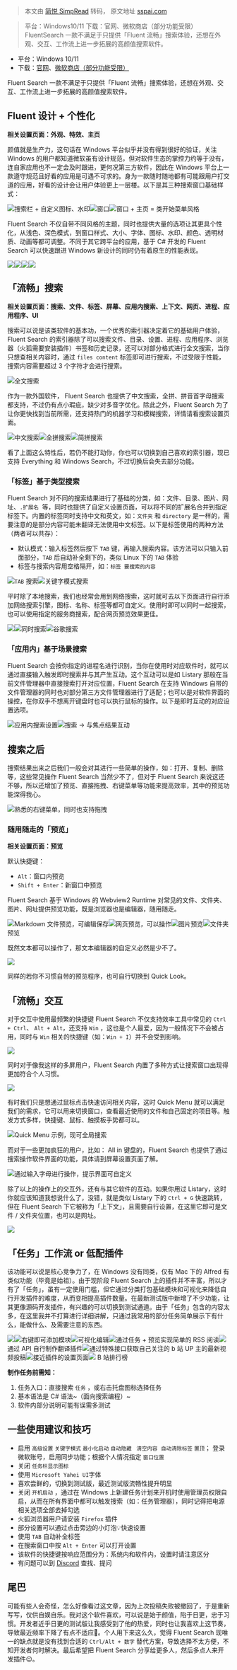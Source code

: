 > 本文由 [简悦 SimpRead](http://ksria.com/simpread/) 转码， 原文地址 [sspai.com](https://sspai.com/post/76810)

> 平台：Windows10/11 下载：官网、微软商店（部分功能受限）FluentSearch 一款不满足于只提供「Fluent 流畅」搜索体验，还想在外观、交互、工作流上进一步拓展的高颜值搜索软件。

*   平台：Windows 10/11
*   下载：[官网](https://fluentsearch.net/)、[微软商店（部分功能受限）](https://www.microsoft.com/en-gb/p/blast-search/9nk1hlwhnp8s?rtc=1)

Fluent Search 一款不满足于只提供「Fluent 流畅」搜索体验，还想在外观、交互、工作流上进一步拓展的高颜值搜索软件。

Fluent 设计 + 个性化
---------------

**相关设置页面：外观、特效、主页**

颜值就是生产力，这句话在 Windows 平台似乎并没有得到很好的验证，关注 Windows 的用户都知道微软虽有设计规范，但对软件生态的掌控力约等于没有，连自家应用也不一定会及时跟进，更何况第三方软件，因此在 Windows 平台上一款遵守规范且好看的应用是可遇不可求的。身为一款随时随地都有可能跟用户打交道的应用，好看的设计会让用户体验更上一层楼。以下是其三种搜索窗口基础样式：

![](https://cdn.sspai.com/2022/11/07/3cc91128a31e2753b8f388ba645ed960.png)搜索栏 + 自定义图标、水印![](https://cdn.sspai.com/2022/11/08/94010d3ba600bbaadaaf11134b28d8ee.png)窗口![](https://cdn.sspai.com/2022/11/08/5110b18942245fa4123c8f4ee8f7329b.png)窗口 + 主页 = 类开始菜单风格

Fluent Search 不仅自带不同风格的主题，同时也提供大量的选项让其更具个性化，从浅色、深色模式，到窗口样式、大小、字体、图标、水印、颜色、透明材质、动画等都可调整。不同于其它跨平台的应用，基于 C# 开发的 Fluent Search 可以快速跟进 Windows 新设计的同时仍有着原生的性能表现。

![](https://cdn.sspai.com/2022/11/11/668d6c22aee0d984efb2feb99e2f062d.png)![](https://cdn.sspai.com/2022/11/11/378baefde0085e1929aef321f3cdf75d.png)![](https://cdn.sspai.com/2022/11/11/cc38a8520efa8e0b0805db33093ce78b.png)![](https://cdn.sspai.com/2022/11/11/7d87d4e4d2fe07fddbcc88d58f7aa313.png)

「流畅」搜索
------

**相关设置页面：搜索、文件、标签、屏幕、应用内搜索、上下文、网页、进程、应用程序、UI**

搜索可以说是该类软件的基本功，一个优秀的索引器决定着它的基础用户体验，Fluent Search 的索引器除了可以搜索文件、目录、设置、进程、应用程序、浏览器（火狐需要安装插件）书签和历史记录，还可以对部分格式进行全文搜索，当你只想查相关内容时，通过 `files content` 标签即可进行搜索，不过受限于性能，搜索内容需要超过 3 个字符才会进行搜索。

![](https://cdn.sspai.com/2022/11/08/81126915c83585440a040b87abdfc6d7.png)全文搜索

作为一款外国软件， Fluent Search 也提供了中文搜索，全拼、拼音首字母搜索都支持，不过仍有点小瑕疵，缺少对多音字优化。除此之外，Fluent Search 为了让你更快找到当前所需，还支持热门的机器学习和模糊搜索，详情请看搜索设置页面。

![](https://cdn.sspai.com/2022/11/08/5760745c67bb848a11dd5c86c1176d58.png)中文搜索![](https://cdn.sspai.com/2022/11/08/9bef12151217c955c50606a06454e5ae.png)全拼搜索![](https://cdn.sspai.com/2022/11/08/8d7cc829c63a369883c5c8c56873e8fa.png)简拼搜索

看了上面这么特性后，若仍不能打动你，你也可以切换到自己喜欢的索引器，现已支持 Everything 和 Windows Search，不过切换后会失去部分功能。

### 「标签」基于类型搜索

Fluent Search 对不同的搜索结果进行了基础的分类，如：文件、目录、图片、网址、`.扩展名`  等，同时也提供了自定义设置页面，可以将不同的扩展名合并到指定标签下。内置的标签同时支持中文和英文，如：`文件夹` 和 `directory` 是一样的，需要注意的是部分内容可能未翻译无法使用中文标签。以下是标签使用的两种方法（两者可以共存）：

*   默认模式：输入标签然后按下 `TAB` 键，再输入搜索内容。该方法可以只输入前面部分，`TAB` 后自动补全剩下的，类似 Linux 下的 `TAB` 体验
*   标签与搜索内容用空格隔开，如：`标签 要搜索的内容`

![](https://cdn.sspai.com/2022/11/11/4eb7bb21f7a44dcaeb86eed97b5417df.png)`TAB` 搜索![](https://cdn.sspai.com/2022/11/11/e1b124969065db81fcb30138b06964ff.png)关键字模式搜索

平时除了本地搜索，我们也经常会用到网络搜索，这时就可去以下页面进行自行添加网络搜索引擎，图标、名称、标签等都可自定义。使用时即可以同时一起搜索，也可以使用指定的服务商搜索，配合网页预览效果更佳。

![](https://cdn.sspai.com/2022/11/15/bdc958bb0c3596618672c0c38bc5b61e.png)![](https://cdn.sspai.com/2022/11/15/b82b9971bae1616e0911985509132f01.png)同时搜索![](https://cdn.sspai.com/2022/11/15/2805836b365c11f3af139055d78738c7.png)谷歌搜索

### 「应用内」基于场景搜索

Fluent Search 会按你指定的进程名进行识别，当你在使用时对应软件时，就可以通过直接输入触发即时搜索并与其产生互动。这个互动可以是如 Listary 那般在当前文件管理器中直接搜索打开对应位置，Fluent Search 在支持 Windows 自带的文件管理器的同时也对部分第三方文件管理器进行了适配；也可以是对软件界面的操控，在你双手不想离开键盘时也可以执行鼠标的操作。以下是即时互动的对应设置选项。

![](https://cdn.sspai.com/2022/11/17/20de0cb0ece4086a7c5344d7e7c389f7.png)应用内搜索设置![](https://cdn.sspai.com/2022/11/08/4335726d944ea2703031247ccfe918b9.png)搜索 -> 与焦点结果互动

搜索之后
----

搜索结果出来之后我们一般会对其进行一些简单的操作，如：打开、复制、删除等，这些常见操作 Fluent Search 当然少不了，但对于 Fluent Search 来说这还不够，所以还增加了预览、直接拖拽、右键菜单等功能来提高效率，其中的预览功能深得我心。

![](https://cdn.sspai.com/2022/11/09/4b2723f9f072c6efd669eef3d65dc8e4.png)熟悉的右键菜单，同时也支持拖拽

### 随用随走的「预览」

**相关设置页面：预览**

默认快捷键：

*   `Alt`：窗口内预览
*   `Shift + Enter`：新窗口中预览

Fluent Search 基于 Windows 的 Webview2 Runtime 对常见的文件、文件夹、图片、网址提供预览功能，既是浏览器也是编辑器，随用随走。

![](https://cdn.sspai.com/2022/11/08/30fbc58bbc3fd318966d5a9ae2505e87.png)Markdown 文件预览，可编辑保存![](https://cdn.sspai.com/2022/11/08/fbea39fadb84ede1e0773ce0c0d5c3d1.png)网页预览，可以操作![](https://cdn.sspai.com/2022/11/09/607a4f38cf81099f3de649385dfde9c9.png)图片预览![](https://cdn.sspai.com/2022/11/09/3bdc661aa532d558ae8cc1f89d59e255.png)文件夹预览

既然文本都可以操作了，那文本编辑器的自定义必然是少不了。

![](https://cdn.sspai.com/2022/11/14/05db9f2ad717762490bbaa3f6b3c7237.png)

同样的若你不习惯自带的预览程序，也可自行切换到 Quick Look。

「流畅」交互
------

对于交互中使用最频繁的快捷键 Fluent Search 不仅支持效率工具中常见的 `Ctrl + Ctrl`、 `Alt + Alt`，还支持 `Win` ，这也是个人最爱，因为一般情况下不会被占用，同时与 `Win` 相关的快捷键（如：`Win + I`）并不会受到影响。

![](https://cdn.sspai.com/2022/11/14/53cf4f376c2bbe3191032d7f772d302b.png)

同时对于像我这样的多屏用户，Fluent Search 内置了多种方式让搜索窗口出现得更加符合个人习惯。

![](https://cdn.sspai.com/2022/11/14/073d9074ab8ec6001eea367d7fcf291c.png)

有时我们只是想通过鼠标点击快速访问相关内容，这时 Quick Menu 就可以满足我们的需求，它可以用来切换窗口，查看最近使用的文件和自己固定的项目等。触发方式多样，快捷键、鼠标、触摸板手势都可以。

![](https://cdn.sspai.com/2022/11/09/2eeef6d4d22c9ba08c54baca6df431e9.png)Quick Menu 示例，现可全局搜索

而对于一些更加疯狂的用户，比如： All in 键盘的，Fluent Search 也提供了通过搜索操作软件界面的功能，具体请到屏幕设置页面了解。

![](https://cdn.sspai.com/2022/11/09/9d04249cc182b4c1cbe087e1353c2ca7.png)通过输入字母进行操作，提示界面可自定义

除了以上的操作上的交互外，还有与其它软件的互动。如果你用过 Listary，这时你就应该知道我想说什么了，没错，就是类似 Listary 下的 `Ctrl + G` 快速跳转，但在 Fluent Search 下它被称为「上下文」，且需要自行设置，在这里它即可是文件 / 文件夹位置，也可以是网址。

![](https://cdn.sspai.com/2022/11/14/639fd00c042f8a73397ae8545c33943f.png)

「任务」工作流 or 低配插件
---------------

该功能可以说是核心竞争力了，在 Windows 没有同类，仅有 Mac 下的 Alfred 有类似功能（毕竟是始祖）。由于现阶段 Fluent Search 上的插件并不丰富，所以才有了「任务」，虽有一定使用门槛，但它通过分类打包基础模块和可视化来降低自行开发插件的难度，从而变相提高插件数量。在最新测试版中新增了不少功能，让其更像源码开发插件，有兴趣的可以切换到测试通道。由于「任务」包含的内容太多，在这里我并不打算进行详细讲解，只通过我常用的部分任务简单展示下有什么，能做什么、及需要注意的东西。

![](https://cdn.sspai.com/2022/11/14/9aa521073e2ca800d38f39bc2bc6a5d1.png)![](https://cdn.sspai.com/2022/11/09/d3c58b7935ecfedb432bbc8f8a273a98.png)右键即可添加模块![](https://cdn.sspai.com/2022/11/09/de9dcf14261be3b8f10e78417b88302f.png)可视化编辑![](https://cdn.sspai.com/2022/11/09/176c73d5a72bfc315be221d16dbc75ef.png)通过任务 + 预览实现简单的 RSS 阅读![](https://cdn.sspai.com/2022/11/09/a6a66476b87f66ebc1825b440c8eead2.png)通过 API 自行制作翻译插件![](https://cdn.sspai.com/2022/11/09/b0567000af3067c72efbfabf84ba47b6.png)通过特殊接口获取自己关注的 b 站 UP 主的最新视频投稿![](https://cdn.sspai.com/2022/11/09/7d4c69c4feb9cb2750788c5161f0c13b.png)接近插件的设置页面![](https://cdn.sspai.com/2022/11/09/20b0e7af4b993c3999932c27350883a1.png) B 站排行榜

**制作任务前需知：**

1.  任务入口：直接搜索 `任务` ，或右击托盘图标选择任务
2.  基本语法是 C# 语法~（面向搜索编程）~
3.  软件内部分说明可能有误需多测试

一些使用建议和技巧
---------

*   启用 `高级设置` `关键字模式` `最小化启动` `自动隐藏 ` `清空内容`  `自动清除标签` `置顶`； 登录微软账号，启用同步功能；根据个人情况指定 `窗口位置`
*   关闭 `任务栏显示图标`
*   使用 `Microsoft Yahei UI`字体
*   喜欢尝鲜的，切换到测试版，最近测试版流畅性提升明显
*   关闭 `开机启动` ，通过在 Windows 上新建任务计划来开机时使用管理员权限自启，从而在所有界面中都可以触发搜索（如：任务管理器），同时记得把电源相关选项全部去掉勾选
*   火狐浏览器用户请安装 `Firefox` 插件
*   部分设置可以通过点击旁边的小灯泡💡快速设置
*   使用 `TAB` 自动补全标签
*   在搜索窗口中按 `Alt + Enter` 可以打开设置
*   该软件的快捷键按响应范围分为：系统内和软件内，设置时请注意区分
*   有问题可以到 [Discord](https://discord.gg/WSkft86ZuX) 查找、提问

尾巴
--

可能有些人会奇怪，怎么好像看过这文章，因为上次投稿失败被撤回了，于是重新写写，仅供自娱自乐。我对这个软件喜欢，可以说是始于颜值，陷于日更，忠于习惯。开发者近乎日更的测试版让我感受到了他的热爱，同时也让我喜欢上这节奏，导致最近频率下降了有点不适应🤣。个人用下来这么久，觉得 Fluent Search 现唯一的缺点就是没有找到合适的 `Ctrl/Alt + 数字` 替代方案，导致选择不太方便，不知开发者何时解决。最后希望把 Fluent Search 分享给更多人，然后多点人来开发插件😉。